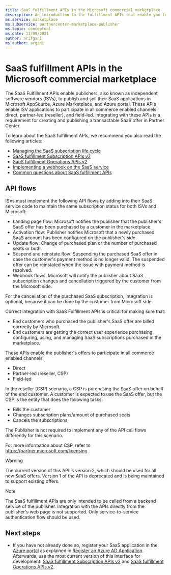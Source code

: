 ```yaml
---
title: SaaS fulfillment APIs in the Microsoft commercial marketplace 
description: An introduction to the fulfillment APIs that enable you to integrate your SaaS offers in Microsoft AppSource and Azure Marketplace.
ms.service: marketplace
ms.subservice: partnercenter-marketplace-publisher
ms.topic: conceptual
ms.date: 11/09/2021
author: arifgani
ms.author: argani
---
```


# SaaS fulfillment APIs in the Microsoft commercial marketplace

The SaaS Fulfillment APIs enable publishers, also known as independent software vendors (ISVs), to publish and sell their SaaS applications in Microsoft AppSource, Azure Marketplace, and Azure portal. These APIs enable ISV applications to participate in all commerce enabled channels: direct, partner-led (reseller), and field-led. Integrating with these APIs is a requirement for creating and publishing a transactable SaaS offer in Partner Center.

To learn about the SaaS fulfillment APIs, we recommend you also read the following articles:
- [Managing the SaaS subscription life cycle](pc-saas-fulfillment-life-cycle.md)
- [SaaS fulfillment Subscription APIs v2](pc-saas-fulfillment-subscription-api.md)
- [SaaS fulfillment Operations APIs v2](pc-saas-fulfillment-operations-api.md)
- [Implementing a webhook on the SaaS service](pc-saas-fulfillment-webhook.md)
- [Common questions about SaaS fulfillment APIs](saas-fulfillment-apis-faq.yml)

## API flows

ISVs must implement the following API flows by adding into their SaaS service code to maintain the same subscription status for both ISVs and Microsoft:

* Landing page flow:  Microsoft notifies the publisher that the publisher's SaaS offer has been purchased by a customer in the marketplace.
* Activation flow:  Publisher notifies Microsoft that a newly purchased SaaS account has been configured on the publisher's side.
* Update flow: Change of purchased plan or the number of purchased seats or both.
* Suspend and reinstate flow: Suspending the purchased SaaS offer in case the customer's payment method is no longer valid. The suspended offer can be reinstated when the issue with payment method is resolved.
* Webhook flows: Microsoft will notify the publisher about SaaS subscription changes and cancellation triggered by the customer from the Microsoft side.

For the cancellation of the purchased SaaS subscription, integration is optional, because it can be done by the customer from Microsoft side.

Correct integration with SaaS Fulfillment APIs is critical for making sure that:

* End customers who purchased the publisher's SaaS offer are billed correctly by Microsoft.
* End customers are getting the correct user experience purchasing, configuring, using, and managing SaaS subscriptions purchased in the marketplace.

These APIs enable the publisher's offers to participate in all commerce enabled channels:

* Direct
* Partner-led (reseller, CSP)
* Field-led

In the reseller (CSP) scenario, a CSP is purchasing the SaaS offer on behalf of the end customer. A customer is expected to use the SaaS offer, but the CSP is the entity that does the following tasks:

* Bills the customer
* Changes subscription plans/amount of purchased seats
* Cancels the subscriptions

The Publisher is not required to implement any of the API call flows differently for this scenario.

For more information about CSP, refer to https://partner.microsoft.com/licensing.

>[!Warning]
>The current version of this API is version 2, which should be used for all new SaaS offers. Version 1 of the API is deprecated and is being maintained to support existing offers.

>[!Note]
>The SaaS fulfillment APIs are only intended to be called from a backend service of the publisher. Integration with the APIs directly from the publisher's web page is not supported. Only service-to-service authentication flow should be used.

## Next steps

- If you have not already done so, register your SaaS application in the [Azure portal](https://ms.portal.azure.com) as explained in [Register an Azure AD Application](./pc-saas-registration.md).  Afterwards, use the most current version of this interface for development: [SaaS fulfillment Subscription APIs v2](pc-saas-fulfillment-subscription-api.md) and [SaaS fulfillment Operations APIs v2](pc-saas-fulfillment-operations-api.md).
